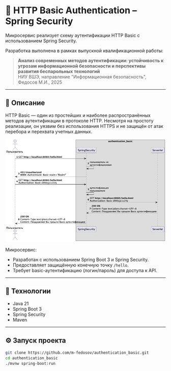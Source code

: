# 🔐 HTTP Basic Authentication – Spring Security

Микросервис реализует схему аутентификации HTTP Basic с использованием Spring Security.

Разработка выполнена в рамках выпускной квалификационной работы:

> **Анализ современных методов аутентификации: устойчивость к угрозам информационной безопасности и перспективы развития беспарольных технологий**  
> НИУ ВШЭ, направление "Информационная безопасность", Федосов М.И., 2025

---

## 📌 Описание

HTTP Basic — один из простейших и наиболее распространённых методов аутентификации в протоколе HTTP. Несмотря на простоту реализации, он уязвим без использования HTTPS и не защищён от атак перебора и перехвата учетных данных.

![](basic.png)

Микросервис:

- Разработан с использованием Spring Boot 3 и Spring Security.
- Предоставляет защищённую конечную точку `/hello`.
- Требует basic-аутентификацию (логин/пароль) для доступа к API.

---

## 🧩 Технологии

- Java 21
- Spring Boot 3
- Spring Security
- Maven

---

## ⚙️ Запуск проекта

```bash
git clone https://github.com/m-fedosov/authentication_basic.git
cd authentication_basic
./mvnw spring-boot:run
```

